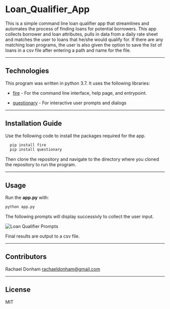 # Loan_Qualifier_App
This is a simple command line loan qualifier app that streamlines and automates the process of finding loans for potential borrowers. This app collects borrower and loan attributes, pulls in data from a daily rate sheet and matches the user to loans that he/she would qualify for. If there are any matching loan programs, the user is also given the option to save the list of loans in a csv file after entering a path and name for the file.

---

## Technologies

This program was written in python 3.7. It uses the following libraries:

* [fire](https://github.com/google/python-fire) - For the command line interface, help page, and entrypoint.

* [questionary](https://github.com/tmbo/questionary) - For interactive user prompts and dialogs

---

## Installation Guide

Use the following code to install the packages required for the app.

```python
  pip install fire
  pip install questionary
```
Then clone the repository and navigate to the directory where you cloned the repository to run the program.

---

## Usage

Run the **app.py** with:

```python
python app.py
```
The following prompts will display successivly to collect the user input.

![Loan Qualifier Prompts](Images/loan_qalifier_screenshot.png)

Final results are output to a csv file.

---

## Contributors

Rachael Donham
rachaeldonham@gmail.com


---

## License

MIT